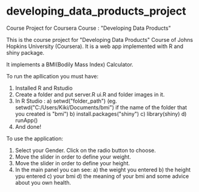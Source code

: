 # developing_data_products_project
Course Project for Coursera Course : "Developing Data Products" 

This is the course project for "Developing Data Products" Course of Johns Hopkins University (Coursera).
It is a web app implemented with R and shiny package.

It implements a BMI(Bodily Mass Index) Calculator.

To run the apllication you must have:
1) Installed R and Rstudio
2) Create a folder and put server.R ui.R and folder images in it.
3) In R Studio : 
    a) setwd("folder_path") (eg. setwd("C:/Users/Kiki/Documents/bmi") if the name of the folder that you created is "bmi")
    b) install.packages("shiny")
    c) library(shiny)
    d) runApp()
4) And done!

To use the application:
1) Select your Gender. Click on the radio button to choose.
2) Move the slider in order to define your weight.
3) Move the slider in order to define your height.
4) In the main panel you can see:
    a) the weight you entered
    b) the height ypu entered
    c) your bmi
    d) the meaning of your bmi and some advice about you own health.
